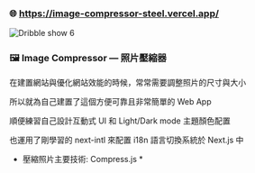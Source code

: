 ### 🌐 https://image-compressor-steel.vercel.app/


![Dribble show 6](https://github.com/Yiming-Liao/image-compressor/assets/160565489/f23a7a0c-6154-44c1-b535-b6a080a89feb)


### **🖼️ Image Compressor — 照片壓縮器**

在建置網站與優化網站效能的時候，常常需要調整照片的尺寸與大小

所以就為自己建置了這個方便可靠且非常簡單的 Web App

順便練習自己設計互動式 UI 和 Light/Dark mode 主題顏色配置


也運用了剛學習的 next-intl 來配置 i18n 語言切換系統於 Next.js 中

* 壓縮照片主要技術: Compress.js *

